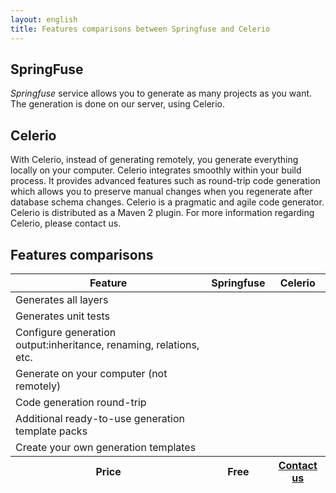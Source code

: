 ```yaml
---
layout: english
title: Features comparisons between Springfuse and Celerio 
---
```


## SpringFuse 

_Springfuse_ service allows you to generate as many projects as you want. The generation is done on our server, using Celerio.

## Celerio

With Celerio, instead of generating remotely, you generate everything locally on your computer. 
Celerio integrates smoothly within your build process. 
It provides advanced features such as round-trip code generation which allows you to preserve manual changes when you regenerate after database schema changes. 
Celerio is a pragmatic and agile code generator. 
Celerio is distributed as a Maven 2 plugin.
For more information regarding Celerio, please contact us.


## Features comparisons 

<table class="table table-bordered table-striped">
	<thead>
		<tr>
			<th>Feature</th>
			<th style="text-align: center">Springfuse</th>
			<th style="text-align: center">Celerio</th>
		</tr>
	</thead>
	<tbody>
		<tr>
			<td>Generates all layers</td>
			<td class="checked"></td>
			<td class="checked"></td>
		</tr>
		<tr>
			<td>Generates unit tests</td>
			<td class="checked"></td>
			<td class="checked"></td>
		</tr>
		<tr>
			<td>Configure generation output:inheritance, renaming, relations, etc.</td>
			<td class="checked"></td>
			<td class="checked"></td>
		</tr>
		<tr>
			<td>Generate on your computer (not remotely)</td>
			<td></td>
			<td class="checked"></td>
		</tr>
		<tr>
			<td>Code generation round-trip</td>
			<td></td>
			<td class="checked"></td>
		</tr>
		<tr>
			<td>Additional ready-to-use generation template packs</td>
			<td></td>
			<td class="checked"></td>
		</tr>
		<tr>
			<td>Create your own generation templates</td>
			<td></td>
			<td class="checked"></td>
		</tr>
	</tbody>
	<tfoot>
		<tr>
			<th>Price</th>
			<th style="text-align: center">Free</th>
			<th style="text-align: center"><a href="/en/contact-us.html">Contact us</a></th>
		</tr>
	</tfoot>
</table>

